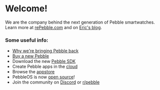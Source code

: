 # Welcome!

We are the company behind the next generation of Pebble smartwatches. Learn more at [rePebble.com](https://rePebble.com) and on [Eric's blog](https://ericmigi.com).

### Some useful info:
- [Why we're bringing Pebble back](https://ericmigi.com/blog/why-were-bringing-pebble-back)
- [Buy a new Pebble](https://store.rePebble.com)
- Download the new [Pebble SDK](https://developer.repebble.com/sdk)
- Create Pebble apps in the [cloud](https://developer.repebble.com/sdk/cloud)
- Browse the [appstore](https://apps.rebble.io/en_US/watchfaces)
- PebbleOS is now [open source](https://github.com/coredevices/pebbleos)!
- Join the community on [Discord](https://reddit.com/r/pebble) or [r/pebble](https://reddit.com/r/pebble) 
